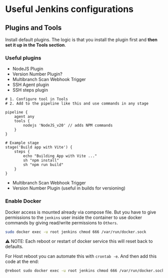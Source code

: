 # Useful Jenkins configurations

## Plugins and Tools

Install default plugins. The logic is that you install the plugin first and **then set it up in the Tools section**.

### Useful plugins

- NodeJS Plugin
- Version Number Plugin?
- Multibranch Scan Webhook Trigger
- SSH Agent plugin
- SSH steps plugin


```shell
# 1. Configure tool in Tools 
# 2. Add to the pipeline like this and use commands in any stage

pipeline {
    agent any
    tools {
        nodejs 'NodeJS_v20' // adds NPM commands
    }
}

# Example stage
stage('Build app with Vite') {
    steps {
        echo "Building App with Vite ..."
        sh "npm install"    
        sh "npm run build"
    }
}

```

- Multibranch Scan Webhook Trigger
- Version Number Plugin (useful in builds for versioning)

### Enable Docker
Docker access is mounted already via compose file. But you have to give permissions to the `jenkins` user inside the container to use docker commands by giving read/write permissions to `Others`.

```bash
sudo docker exec -u root jenkins chmod 666 /var/run/docker.sock
```

⚠️ NOTE: Each reboot or restart of docker service this will reset back to defaults.

For Host reboot you can automate this with `crontab -e`. And then add this code at the end:
```bash
@reboot sudo docker exec -u root jenkins chmod 666 /var/run/docker.sock
```